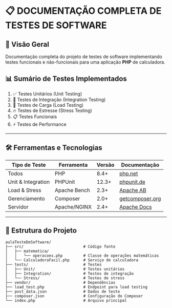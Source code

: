 # 📋 DOCUMENTAÇÃO COMPLETA DE TESTES DE SOFTWARE

## 🎯 Visão Geral

Documentação completa do projeto de testes de software implementando testes funcionais e não-funcionais para uma aplicação **PHP** de calculadora.

## 📊 Sumário de Testes Implementados
1. ✅ Testes Unitários (Unit Testing)  
2. 🔗 Testes de Integração (Integration Testing)  
3. 🚀 Testes de Carga (Load Testing)  
4. 🔥 Testes de Estresse (Stress Testing)  
5. 📋 Testes Funcionais  
6. ⚡ Testes de Performance  

---

## 🛠️ Ferramentas e Tecnologias

| Tipo de Teste       | Ferramenta      | Versão | Documentação                  |
|----------------------|----------------|--------|--------------------------------|
| Todos               | PHP            | 8.4+   | [php.net](https://www.php.net) |
| Unit & Integration  | PHPUnit        | 12.3+  | [phpunit.de](https://phpunit.de) |
| Load & Stress       | Apache Bench   | 2.3+   | [Apache AB](https://httpd.apache.org/) |
| Gerenciamento       | Composer       | 2.0+   | [getcomposer.org](https://getcomposer.org) |
| Servidor            | Apache/NGINX   | 2.4+   | [Apache Docs](https://httpd.apache.org/docs/) |

---

## 📁 Estrutura do Projeto

```text
aulaTesteDeSoftware/
├── src/                          # Código fonte
│   ├── matematica/
│   │   └── operacoes.php         # Classe de operações matemáticas
│   └── CalculadoraFacil.php      # Serviço de calculadora
├── tests/                        # Testes
│   ├── Unit/                     # Testes unitários
│   ├── Integration/              # Testes de integração
│   └── Stress/                   # Testes de stress
├── vendor/                       # Dependências
├── load_test.php                 # Endpoint para load testing
├── post_data.json                # Dados de teste
├── composer.json                 # Configuração do Composer
└── index.php                     # Arquivo principal
```
